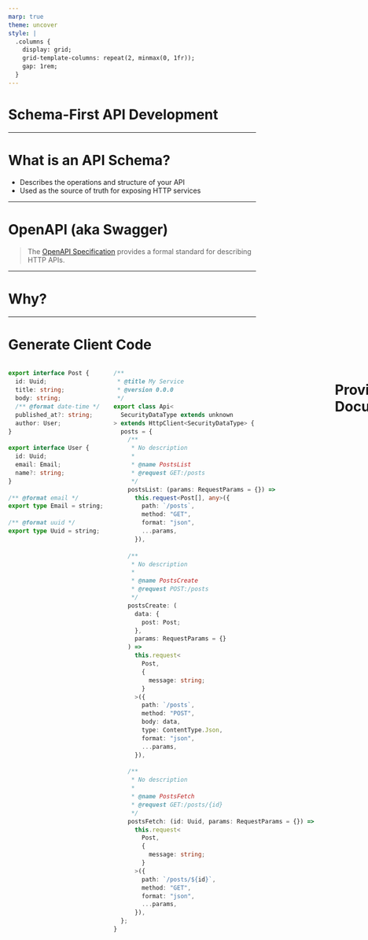 ```yaml
---
marp: true
theme: uncover
style: |
  .columns {
    display: grid;
    grid-template-columns: repeat(2, minmax(0, 1fr));
    gap: 1rem;
  }
---
```


# Schema-First API Development

---

# What is an API Schema?

- Describes the operations and structure of your API
- Used as the source of truth for exposing HTTP services

---

# OpenAPI (aka Swagger)

> The [OpenAPI Specification][] provides a formal standard for describing HTTP APIs.

---

# Why?

---

# Generate Client Code

<div class="columns">
  <div>

```typescript
export interface Post {
  id: Uuid;
  title: string;
  body: string;
  /** @format date-time */
  published_at?: string;
  author: User;
}

export interface User {
  id: Uuid;
  email: Email;
  name?: string;
}

/** @format email */
export type Email = string;

/** @format uuid */
export type Uuid = string;
```

  </div>
  <div>

```typescript
/**
 * @title My Service
 * @version 0.0.0
 */
export class Api<
  SecurityDataType extends unknown
> extends HttpClient<SecurityDataType> {
  posts = {
    /**
     * No description
     *
     * @name PostsList
     * @request GET:/posts
     */
    postsList: (params: RequestParams = {}) =>
      this.request<Post[], any>({
        path: `/posts`,
        method: "GET",
        format: "json",
        ...params,
      }),

    /**
     * No description
     *
     * @name PostsCreate
     * @request POST:/posts
     */
    postsCreate: (
      data: {
        post: Post;
      },
      params: RequestParams = {}
    ) =>
      this.request<
        Post,
        {
          message: string;
        }
      >({
        path: `/posts`,
        method: "POST",
        body: data,
        type: ContentType.Json,
        format: "json",
        ...params,
      }),

    /**
     * No description
     *
     * @name PostsFetch
     * @request GET:/posts/{id}
     */
    postsFetch: (id: Uuid, params: RequestParams = {}) =>
      this.request<
        Post,
        {
          message: string;
        }
      >({
        path: `/posts/${id}`,
        method: "GET",
        format: "json",
        ...params,
      }),
  };
}
```

</div>

---

# Provide Documentation

![height:600px](./assets/generated-ui.png)

---

# Validate Interactions

---

# [interagent/committee][]

> A collection of middleware to help build services with JSON Schema, OpenAPI 2, OpenAPI 3.

---

# Incoming

```ruby
# config/application.rb

config.middleware.use Committee::Middleware::RequestValidation,
                      schema_path: Rails.root.join('path', 'to', 'openapi.yaml'),
                      strict_reference_validation: true, # Raise if we cannot resolve a `$ref`
                      coerce_date_times: true, # Convert date-time strings to native types
                      strict: true # HTTP 404 on undefined route in spec
```

---

# Outgoing

```ruby
# config/application.rb

unless Rails.env.production?
  config.middleware.use Committee::Middleware::ResponseValidation,
                        schema_path: Rails.root.join('path', 'to', 'openapi.yaml'),
                        strict_reference_validation: true,
                        validate_success_only: false, # Check non-2xx responses against spec
                        strict: true # Respond with 500 if response does not match spec
end
```

---

# How?

- Create a machine-readable specification
- Publish for consumption

---

# What Can I Do With This?

---

# Generate Documentation

---

![height:700px](./assets/swagger-ui.png)

---

# Tooling

- [Swagger Codegen][swagger-codegen]
- [Swagger UI][swagger-ui]
- [OpenAPI Editor for VSCode][vscode-openapi]

---

# Generate Client Libraries

---

![height:700px](./assets/swagger-codegen.png)

---

# Tooling

- [Swagger Codegen][swagger-codegen]
- [swagger-typescript-api][]
- [openapi-zod-client][]
- [openapi-generator][openapi-generator]

---

# Life is Good, Right?

---

# But ...

---

# Have you tried to edit an OpenAPI spec by hand?

---

<div class="columns">
  <div>

```yaml
paths:
  /posts:
    get:
      operationId: posts-list
      parameters: []
      responses:
        "200":
          description: The request has succeeded.
          content:
            application/json:
              schema:
                type: array
                items:
                  $ref: "#/components/schemas/Post"
    post:
      operationId: posts-create
      parameters: []
      responses:
        "201":
          description: The request has succeeded and a new resource has been created as a result.
          content:
            application/json:
              schema:
                $ref: "#/components/schemas/Post"
        "422":
          description: Client error
          content:
            application/json:
              schema:
                type: object
                properties:
                  message:
                    type: string
                required:
                  - message
      requestBody:
        required: true
        content:
          application/json:
            schema:
              type: object
              properties:
                post:
                  $ref: "#/components/schemas/Post"
              required:
                - post
  /posts/{id}:
    get:
      operationId: posts-fetch
      parameters:
        - name: id
          in: path
          required: true
          schema:
            $ref: "#/components/schemas/uuid"
      responses:
        "200":
          description: The request has succeeded.
          content:
            application/json:
              schema:
                $ref: "#/components/schemas/Post"
        "404":
          description: The server cannot find the requested resource.
          content:
            application/json:
              schema:
                type: object
                properties:
                  message:
                    type: string
                required:
                  - message
```

  </div>
  <div>

```yaml
components:
  schemas:
    Post:
      type: object
      required:
        - id
        - title
        - body
        - author
      properties:
        id:
          $ref: "#/components/schemas/uuid"
        title:
          type: string
        body:
          type: string
        published_at:
          type: string
          format: date-time
        author:
          $ref: "#/components/schemas/User"
    User:
      type: object
      required:
        - id
        - email
      properties:
        id:
          $ref: "#/components/schemas/uuid"
        email:
          $ref: "#/components/schemas/email"
        name:
          type: string
    email:
      type: string
      format: email
    uuid:
      type: string
      format: uuid
```

  </div>
</div>

---

# When it's 6000+ lines long?

---

# You're in for a bad time ...

---

# Can we automate this?

---

# Tooling in Ruby

---

# Code-First

---

# [swagger_blocks][swagger_blocks]

<div class="columns">
  <div>

- Code-first approach to defining a schema ✅
- Requires knowledge of OpenAPI syntax ❌
- Object re-use is not obvious 🤷🏻‍♂️

  </div>
  <div>

```ruby
class PetsController < ActionController::Base
  include Swagger::Blocks

  swagger_path '/pets/{id}' do
    operation :get do
      key :summary, 'Find Pet by ID'
      key :description, 'Returns a single pet if the user has access'
      key :operationId, 'findPetById'
      key :tags, [
        'pet'
      ]
      parameter do
        key :name, :id
        key :in, :path
        key :description, 'ID of pet to fetch'
        key :required, true
        key :type, :integer
        key :format, :int64
      end
      response 200 do
        key :description, 'pet response'
        schema do
          key :'$ref', :Pet
        end
      end
      response :default do
        key :description, 'unexpected error'
        schema do
          key :'$ref', :ErrorModel
        end
      end
    end
  end
  # ...
end
```

  </div>
</div>

---

# [grape-swagger][grape-swagger]

<div class="columns">
  <div>

- Hides complexity of OpenAPI spec ✅
- Only supports OpenAPI version 2.0 ❌
- Requires additional dependencies 🤷🏻‍♂️
- Difficult to integrate with existing Rails app ❌

  </div>
  <div>

```ruby
module API
  module Entities
    class Horse < Grape::Entity
      include API::Entities::Defaults

      expose :size, documentation: { type: Integer }
      expose :age, documentation: { type: Integer }
      expose :gender, documentation: { type: Integer }
      expose :hussar, using: Entities::Base, documentation: { type: Integer, desc: 'Identity of associated Hussar' }
    end

    class Hussar < Grape::Entity
      format_with(:iso_timestamp) { |dt| dt.iso8601 }
      with_options(format_with: :iso_timestamp) do
        expose :created_at
        expose :updated_at
      end

      include API::Entities::Defaults

      expose :born, documentation: { type: String, desc: 'Birthday of Hussar' }
      expose :size, documentation: { type: Integer }
      expose :age, documentation: { type: Integer }
      expose :gender, documentation: { type: Integer }
      expose :horses, using: Entities::Base, documentation: { type: Array, desc: 'Horses of Hussar', is_array: true }
    end
  end
end
```

  </div>
</div>

---

# Spec-First

---

# [rswag][rswag]

<div class="columns">
  <div>

- Most popular library for generating OpenAPI for Ruby ✅
- Requires understanding OpenAPI syntax ❌
- Requires the use of RSpec 🤷🏻‍♂️

  </div>
  <div>

```ruby
# spec/requests/blogs_spec.rb
require 'swagger_helper'

describe 'Blogs API' do

  path '/blogs' do

    post 'Creates a blog' do
      tags 'Blogs'
      consumes 'application/json'
      parameter name: :blog, in: :body, schema: {
        type: :object,
        properties: {
          title: { type: :string },
          content: { type: :string }
        },
        required: [ 'title', 'content' ]
      }

      response '201', 'blog created' do
        let(:blog) { { title: 'foo', content: 'bar' } }
        run_test!
      end

      response '422', 'invalid request' do
        let(:blog) { { title: 'foo' } }
        run_test!
      end
    end
  end

  # ...
end
```

  </div>
</div>

---

# [rspec-openapi][rspec-openapi]

<div class="columns">
  <div>

- Doesn't require additional spec configuration ✅
- Supports latest OpenAPI version (3.x) ✅
- Must be using RSpec (minitest support is experimental) 🤷🏻‍♂️
- May not capture all responses ❌

</div>
  <div>

```ruby
RSpec.describe 'Tables', type: :request do
  describe '#index' do
    it 'returns a list of tables' do
      get '/tables', params: { page: '1', per: '10' }, headers: { authorization: 'k0kubun' }
      expect(response.status).to eq(200)
    end

    it 'does not return tables if unauthorized' do
      get '/tables'
      expect(response.status).to eq(401)
    end
  end

  # ...
end
```

  </div>
</div>

---

# What would a sane spec-first approach look like?

---

![bg](./assets/typespec-homepage.png)

---

# TypeSpec

- Began life as [CADL][] (Concise API Design Language)
- Transpiled language with multiple emitters (targets)
- TypeSpec is to API specs as TypeScript is to JavaScript

---

# What can it do?

---

# [Try it Out][local-playground]

---

# Recap

---

# Models

<div class="columns">
  <div>

```typespec
model User {
  id: int32;
  email: string;
  name?: string;
}

model Post {
  id: string;
  title: string;
  body: string;
  published_at?: utcDateTime;
  author: User;
}
```

  </div>
  <div>

```yaml
schemas:
  Post:
    type: object
    required:
      - id
      - title
      - body
      - author
    properties:
      id:
        type: string
      title:
        type: string
      body:
        type: string
      published_at:
        type: string
        format: date-time
      author:
        $ref: "#/components/schemas/User"
  User:
    type: object
    required:
      - id
      - email
    properties:
      id:
        type: integer
        format: int32
      email:
        type: string
      name:
        type: string
```

  </div>
</div>

---

# Aliases

<div class="columns">
  <div>

```typespec
@format("uuid")
scalar uuid extends string;

@format("email")
scalar email extends string;

@format("uri")
scalar uri extends string;

scalar id extends int32;
```

  </div>
  <div>

```yaml
schemas:
  email:
    type: string
    format: email
  id:
    type: integer
    format: int32
  uri:
    type: string
    format: uri
  uuid:
    type: string
    format: uuid
```

  </div>
</div>

---

# Operations

<div class="columns">
  <div>

```typespec
import "@typespec/http";

using TypeSpec.Http;

model User {
  id: string;
}

@route("users")
op list(): Array<User>;

@route("users/{id}")
op fetch(id: string): User;
```

  </div>
  <div>

```yaml
paths:
  /users:
    get:
      operationId: list
      parameters: []
      responses:
        "200":
          description: The request has succeeded.
          content:
            application/json:
              schema:
                type: array
                items:
                  $ref: "#/components/schemas/User"
  /users/{id}:
    get:
      operationId: fetch
      parameters:
        - name: id
          in: path
          required: true
          schema:
            type: string
      responses:
        "200":
          description: The request has succeeded.
          content:
            application/json:
              schema:
                $ref: "#/components/schemas/User"
components:
  schemas:
    User:
      type: object
      required:
        - id
      properties:
        id:
          type: string
```

  </div>
</div>

---

# Generics

<div class="columns">
  <div>

```typespec
model User {
  id: int32;
}

model CollectionResponse<T> {
  total: int32;
  resources: Array<T>;
}

model Users is CollectionResponse<User>;
```

  </div>
  <div>

```yaml
schemas:
  User:
    type: object
    required:
      - id
    properties:
      id:
        type: integer
        format: int32
  Users:
    type: object
    required:
      - total
      - resources
    properties:
      total:
        type: integer
        format: int32
      resources:
        type: array
        items:
          $ref: "#/components/schemas/User"
```

  </div>
</div>

---

# Union Types

<div class="columns">
  <div>

```typespec
import "@typespec/http";

using TypeSpec.Http;

model User {
  id: int32;
}

alias HTTPSuccessStatus = 200 | 201 | 301 | 302;
alias HTTPErrorStatus = 400 | 401 | 403 | 404 | 422 | 500 /* ... */;
alias StatusCode = HTTPSuccessStatus | HTTPErrorStatus;

model SuccessResponse<Status extends HTTPSuccessStatus, B> {
  @statusCode _: Status;
  @body body: B;
}

model ErrorResponse<Status extends HTTPErrorStatus> {
  @statusCode _: Status;
  @body body: {
    message: string;
  };
}

op list(): SuccessResponse<
  200,
  Array<User>
> | ErrorResponse<401> | ErrorResponse<500>;
```

  </div>
  <div>

```yaml
paths:
  /:
    get:
      operationId: list
      parameters: []
      responses:
        "200":
          description: The request has succeeded.
          content:
            application/json:
              schema:
                type: array
                items:
                  $ref: "#/components/schemas/User"
        "401":
          description: Access is unauthorized.
          content:
            application/json:
              schema:
                type: object
                properties:
                  message:
                    type: string
                required:
                  - message
        "500":
          description: Server error
          content:
            application/json:
              schema:
                type: object
                properties:
                  message:
                    type: string
                required:
                  - message
```

  </div>
</div>

---

# Intersection Types

<div class="columns">
  <div>

```typespec
model Person {
  id: int32;
}

model Name {
  name: string;
}

alias PersonWithName = Person & Name;

@route("named")
op named(): PersonWithName;

@route("nameless")
op nameless(): Person;
```

  </div>
  <div>

```yaml
paths:
  /named:
    get:
      operationId: named
      parameters: []
      responses:
        "200":
          description: The request has succeeded.
          content:
            application/json:
              schema:
                type: object
                properties:
                  id:
                    type: integer
                    format: int32
                  name:
                    type: string
                required:
                  - id
                  - name
  /nameless:
    get:
      operationId: nameless
      parameters: []
      responses:
        "200":
          description: The request has succeeded.
          content:
            application/json:
              schema:
                $ref: "#/components/schemas/Person"
```

  </div>
</div>

---

# Transitioning Existing Specs

---

# `$ref` is Your Friend

<div class="columns">
  <div>

```yaml
# legacy.yml

paths:
  /posts/{id}:
    $ref: "./generated.yaml#/paths/~1posts~1%7Bid%7D"
components:
  schemas:
    User:
      type: object
      required:
        - id
        - posts
      properties:
        id:
          $ref: "#/components/schemas/uuid"
        posts:
          type: array
          items:
            $ref: "./generated.yaml#/components/schemas/Post"
    uuid:
      type: string
      format: uuid
```

  </div>
  <div>

```yaml
# generated.yaml

paths:
  /posts/{id}:
    get:
      operationId: fetch
      parameters:
        - name: id
          in: path
          required: true
          schema:
            $ref: "#/components/schemas/uuid"
      responses:
        "200":
          description: The request has succeeded.
          content:
            application/json:
              schema:
                $ref: "#/components/schemas/Post"
components:
  schemas:
    Post:
      type: object
      required:
        - id
      properties:
        id:
          $ref: "#/components/schemas/uuid"
    uuid:
      type: string
      format: uuid
```

  </div>
</div>

---

# Additional Links

- [Documentation][typespec-docs]
- [Typespec Playground][playground]
- [TSP + Rails Integration][blog-openapi]
- [OpenAPI Editor][vscode-openapi]

[OpenAPI Specification]: https://swagger.io/specification/
[interagent/committee]: https://github.com/interagent/committee
[swagger_blocks]: https://github.com/fotinakis/swagger-blocks
[grape-swagger]: https://github.com/ruby-grape/grape-swagger
[rswag]: https://github.com/rswag/rswag
[rspec-openapi]: https://github.com/exoego/rspec-openapi
[swagger-codegen]: https://swagger.io/tools/swagger-codegen/
[swagger-ui]: https://swagger.io/tools/swagger-ui/
[vscode-openapi]: https://marketplace.visualstudio.com/items?itemName=42Crunch.vscode-openapi
[swagger-typescript-api]: https://github.com/acacode/swagger-typescript-api
[openapi-zod-client]: https://github.com/astahmer/openapi-zod-client
[openapi-generator]: https://github.com/OpenAPITools/openapi-generator
[CADL]: https://www.infoworld.com/article/3683909/introducing-cadl-microsofts-concise-api-design-language.html
[typespec-docs]: https://typespec.io/docs
[playground]: https://typespec.io/playground
[blog-openapi]: https://github.com/reagent/blog-openapi
[local-playground]: https://github.com/reagent/typespec-presentation/tree/master/playground
